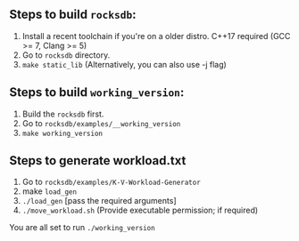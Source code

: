 ## Steps to build `rocksdb`:
1. Install a recent toolchain if you're on a older distro. C++17 required (GCC >= 7, Clang >= 5)
2. Go to `rocksdb` directory.
3. ```make static_lib``` (Alternatively, you can also use -j flag)

## Steps to build `working_version`:
1. Build the `rocksdb` first.
2. Go to `rocksdb/examples/__working_version`
3. ```make working_version```

## Steps to generate workload.txt
1. Go to `rocksdb/examples/K-V-Workload-Generator`
2. make `load_gen`
3. ```./load_gen``` [pass the required arguments]
4. ```./move_workload.sh``` (Provide executable permission; if required)

You are all set to run `./working_version`